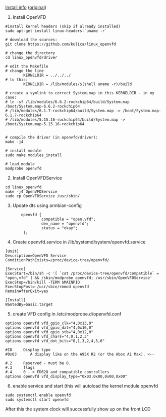 
[Install info](https://forum.armbian.com/topic/32493-rockchip-rk3318-x88-pro-10-in-progress/) ([original](https://forum.armbian.com/topic/26978-csc-armbian-for-rk3318rk3328-tv-box-boards/page/26/#comment-134910))

1. Install OpenVFD
```
#install kernel headers (skip if already installed)
sudo apt-get install linux-headers-`uname -r`

# download the sources:
git clone https://github.com/kulica/linux_openvfd

# change the directory
cd linux_openvfd/driver

# edit the Makefile
# change the line
        KERNELDIR = ../../../
# to this:
        KERNELDIR = /lib/modules/$(shell uname -r)/build

# create a symlink to correct System.map in this KERNELDIR - in my case:
# ln -sf /lib/modules/6.6.2-rockchip64/build/System.map /boot/System.map-6.6.2-rockchip64
# /lib/modules/6.1.7-rockchip64/build/System.map -> /boot/System.map-6.1.7-rockchip64
# /lib/modules/5.15.16-rockchip64/build/System.map -> /boot/System.map-5.15.16-rockchip64


# compile the driver (in openvfd/driver):
make -j4

# install module
sudo make modules_install

# load module
modprobe openvfd
```
2. Install OpenVFDService
```
cd linux_openvfd
make -j4 OpenVFDService
sudo cp OpenVFDService /usr/sbin/
```
3. Update dts using armbian-config
```
       openvfd {
                compatible = "open,vfd";
                dev_name = "openvfd";
                status = "okay";
        };
```
4. Create openvfd.service in /lib/systemd/system/openvfd.service
```
[Unit]
Description=OpenVFD Service
ConditionPathExists=/proc/device-tree/openvfd/

[Service]
ExecStart=/bin/sh -c '[ `cat /proc/device-tree/openvfd/compatible` = "open,vfd" ] && /sbin/modprobe openvfd; /usr/sbin/OpenVFDService'
ExecStop=/bin/kill -TERM $MAINPID
ExecStopPost=-/usr/sbin/rmmod openvfd
RemainAfterExit=yes

[Install]
WantedBy=basic.target
```
5. create VFD config in /etc/modprobe.d/openvfd.conf
```
options openvfd vfd_gpio_clk="4,0x13,0"
options openvfd vfd_gpio_dat="4,0x16,0"
options openvfd vfd_gpio_stb="4,0x12,0"
options openvfd vfd_chars="4,0,1,2,3"
options openvfd vfd_dot_bits="0,1,3,2,4,5,6"

#ID     Display type
#0x03      A display like on the A95X R2 (or the Abox A1 Max). <--

#.2     Reserved - must be 0.
#.3     flags
#.4     0 - > FD628 and compatible controllers
options openvfd vfd_display_type="0x03,0x00,0x00,0x00"
```
6. enable service and start (this will autoload the kernel module openvfd
```
sudo systemctl enable openvfd
sudo systemctl start openvfd
```
After this the system clock will successfully show up on the front LCD
